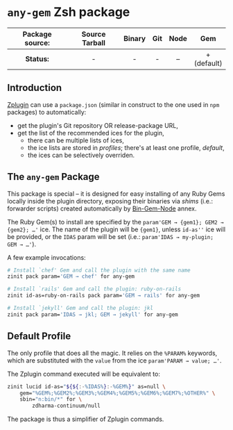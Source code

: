 # `any-gem` Zsh package

| **Package source:** | Source Tarball | Binary | Git | Node |       Gem        |
| :-----------------: | :------------: | :----: | :-: | :--: | :--------------: |
|     **Status:**     |       -        |   -    |  -  |  –   | + <br> (default) |

## Introduction

[Zplugin](https://github.com/zdharma-continuum/zinit) can use a `package.json` (similar in construct to the one used in
`npm` packages) to automatically:

- get the plugin's Git repository OR release-package URL,
- get the list of the recommended ices for the plugin,
  - there can be multiple lists of ices,
  - the ice lists are stored in *profiles*; there's at least one profile, *default*,
  - the ices can be selectively overriden.

## The `any-gem` Package

This package is special – it is designed for easy installing of any Ruby Gems locally inside the plugin directory,
exposing their binaries via *shims* (i.e.: forwarder scripts) created automatically by
[Bin-Gem-Node](https://github.com/zplugin/zinit-annex-bin-gem-gem) annex.

The Ruby Gem(s) to install are specified by the `param'GEM → {gem1}; GEM2 → {gem2}; …'` ice. The name of the plugin will
be `{gem1}`, unless `id-as''` ice will be provided, or the `IDAS` param will be set (i.e.:
`param'IDAS → my-plugin; GEM → …'`).

A few example invocations:

```zsh
# Install `chef' Gem and call the plugin with the same name
zinit pack param='GEM → chef' for any-gem

# Install `rails' Gem and call the plugin: ruby-on-rails
zinit id-as=ruby-on-rails pack param='GEM → rails' for any-gem

# Install `jekyll' Gem and call the plugin: jkl
zinit pack param='IDAS → jkl; GEM → jekyll' for any-gem
```

## Default Profile

The only profile that does all the magic. It relies on the `%PARAM%` keywords, which are substituted with the `value`
from the ice `param'PARAM → value; …'`.

The Zplugin command executed will be equivalent to:

```zsh
zinit lucid id-as="${${:-%IDAS%}:-%GEM%}" as=null \
    gem="%GEM%;%GEM2%;%GEM3%;%GEM4%;%GEM5%;%GEM6%;%GEM7%;%OTHER%" \
    sbin="n:bin/*" for \
        zdharma-continuum/null
```

The package is thus a simplifier of Zplugin commands.

<!-- vim:set ft=markdown tw=80 fo+=an1 autoindent: -->
